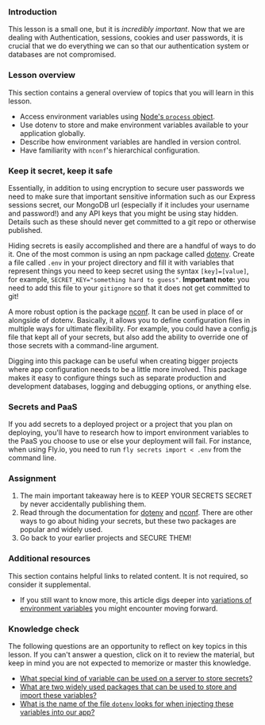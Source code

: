 ### Introduction

This lesson is a small one, but it is *incredibly important*. Now that we are dealing with Authentication, sessions, cookies and user passwords, it is crucial that we do everything we can so that our authentication system or databases are not compromised.

### Lesson overview

This section contains a general overview of topics that you will learn in this lesson.

- Access environment variables using [Node's `process` object](https://nodejs.org/api/process.html#process_process_env).
- Use dotenv to store and make environment variables available to your application globally.
- Describe how environment variables are handled in version control.
- Have familiarity with `nconf`'s hierarchical configuration.

### Keep it secret, keep it safe

Essentially, in addition to using encryption to secure user passwords we need to make sure that important sensitive information such as our Express sessions secret, our MongoDB url (especially if it includes your username and password!) and any API keys that you might be using stay hidden. Details such as these should never get committed to a git repo or otherwise published.

Hiding secrets is easily accomplished and there are a handful of ways to do it. One of the most common is using an npm package called [dotenv](https://github.com/motdotla/dotenv#readme). Create a file called `.env` in your project directory and fill it with variables that represent things you need to keep secret using the syntax `[key]=[value]`, for example, `SECRET_KEY="something hard to guess"`. **Important note:** you need to add this file to your `gitignore` so that it does not get committed to git!

A more robust option is the package [nconf](https://github.com/indexzero/nconf). It can be used in place of or alongside of dotenv. Basically, it allows you to define configuration files in multiple ways for ultimate flexibility. For example, you could have a config.js file that kept all of your secrets, but also add the ability to override one of those secrets with a command-line argument.

Digging into this package can be useful when creating bigger projects where app configuration needs to be a little more involved. This package makes it easy to configure things such as separate production and development databases, logging and debugging options, or anything else.

### Secrets and PaaS

If you add secrets to a deployed project or a project that you plan on deploying, you'll have to research how to import environment variables to the PaaS you choose to use or else your deployment will fail.  For instance, when using Fly.io, you need to run `fly secrets import < .env` from the command line.

### Assignment

<div class="lesson-content__panel" markdown="1">

1. The main important takeaway here is to KEEP YOUR SECRETS SECRET by never accidentally publishing them.
1. Read through the documentation for [dotenv](https://github.com/motdotla/dotenv#readme) and [nconf](https://github.com/indexzero/nconf). There are other ways to go about hiding your secrets, but these two packages are popular and widely used.
1. Go back to your earlier projects and SECURE THEM!

</div>

### Additional resources

This section contains helpful links to related content. It is not required, so consider it supplemental.

- If you still want to know more, this article digs deeper into [variations of environment variables](https://www.twilio.com/blog/working-with-environment-variables-in-node-js-html) you might encounter moving forward.

### Knowledge check

The following questions are an opportunity to reflect on key topics in this lesson. If you can't answer a question, click on it to review the material, but keep in mind you are not expected to memorize or master this knowledge.

- [What special kind of variable can be used on a server to store secrets?](#keep-it-secret-keep-it-safe)
- [What are two widely used packages that can be used to store and import these variables?](#keep-it-secret-keep-it-safe)
- [What is the name of the file `dotenv` looks for when injecting these variables into our app?](#keep-it-secret-keep-it-safe)
